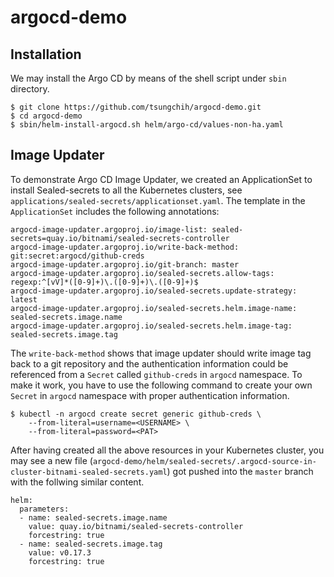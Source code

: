 # argocd-demo

## Installation

We may install the Argo CD by means of the shell script under `sbin` directory.

```shell
$ git clone https://github.com/tsungchih/argocd-demo.git
$ cd argocd-demo
$ sbin/helm-install-argocd.sh helm/argo-cd/values-non-ha.yaml
```
## Image Updater

To demonstrate Argo CD Image Updater, we created an ApplicationSet to install Sealed-secrets 
to all the Kubernetes clusters, see `applications/sealed-secrets/applicationset.yaml`. The 
template in the `ApplicationSet` includes the following annotations:

```
argocd-image-updater.argoproj.io/image-list: sealed-secrets=quay.io/bitnami/sealed-secrets-controller
argocd-image-updater.argoproj.io/write-back-method: git:secret:argocd/github-creds
argocd-image-updater.argoproj.io/git-branch: master
argocd-image-updater.argoproj.io/sealed-secrets.allow-tags: regexp:^[vV]*([0-9]+)\.([0-9]+)\.([0-9]+)$
argocd-image-updater.argoproj.io/sealed-secrets.update-strategy: latest
argocd-image-updater.argoproj.io/sealed-secrets.helm.image-name: sealed-secrets.image.name
argocd-image-updater.argoproj.io/sealed-secrets.helm.image-tag: sealed-secrets.image.tag
```

The `write-back-method` shows that image updater should write image tag back to a git repository and the 
authentication information could be referenced from a `Secret` called `github-creds` in `argocd` namespace. 
To make it work, you have to use the following command to create your own `Secret` in `argocd` namespace 
with proper authentication information.

```shell
$ kubectl -n argocd create secret generic github-creds \
    --from-literal=username=<USERNAME> \
    --from-literal=password=<PAT>
```

After having created all the above resources in your Kubernetes cluster, you may see a new file 
(`argocd-demo/helm/sealed-secrets/.argocd-source-in-cluster-bitnami-sealed-secrets.yaml`) got pushed 
into the `master` branch with the follwing similar content.

```
helm:
  parameters:
  - name: sealed-secrets.image.name
    value: quay.io/bitnami/sealed-secrets-controller
    forcestring: true
  - name: sealed-secrets.image.tag
    value: v0.17.3
    forcestring: true
```
